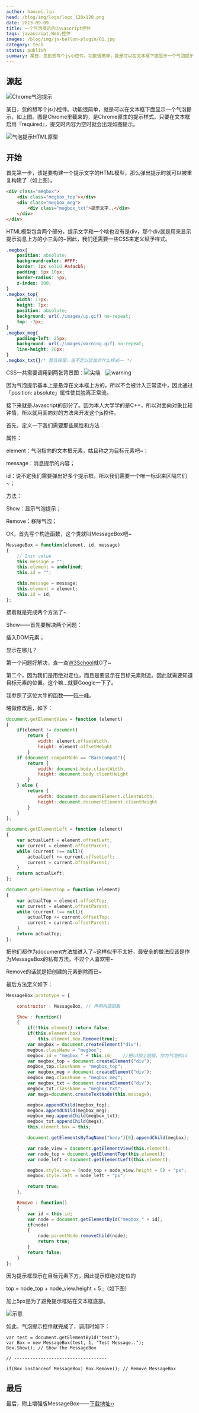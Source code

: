 ```yaml
---
author: hancel.lin
head: /blog/img/logo/logo_128x128.png
date: 2013-09-09
title: 一个气泡提示的Javascript控件
tags: javascript,Web,控件
images: /blog/img/js-ballon-plugin/01.jpg
category: tech
status: publish
summary: 某日，忽的想写个js小控件。功能很简单，就是可以在文本框下面显示一个气泡提示，如上图。图是Chrome里截来的，是Chrome原生的提示样式。只要在文本框启用『required』，提交时内容为空时就会出现如图提示...
---
```

源起
---
![Chrome气泡提示][1]

某日，忽的想写个js小控件。功能很简单，就是可以在文本框下面显示一个气泡提示，如上图。图是Chrome里截来的，是Chrome原生的提示样式。只要在文本框启用『required』，提交时内容为空时就会出现如图提示。

![气泡提示HTML原型][2]

开始
---

首先第一步，该是要构建一个提示文字的HTML模型，那么弹出提示时就可以被重复构建了（如上图）。
```html
<div class="megbox">
    <div class="megbox_top"></div>
    <div class="megbox_meg">
        <div class="megbox_txt">提示文字..</div>
    </div>
</div>
```

HTML模型包含两个部分，提示文字和一个啥也没有是div，那个div就是用来显示提示消息上方的小三角的~因此，我们还需要一些CSS来定义赋予样式。

```css
.megbox{
    position: absolute;
    background-color: #FFF;
    border: 1px solid #a4acb5;
    padding: 5px 10px;
    border-radius: 5px;
    z-index: 100;
}
.megbox_top{
    width: 13px;
    height: 7px;
    position: absolute;
    background: url(./images/up.gif) no-repeat;
    top: -7px;
}
.megbox_meg{
    padding-left: 25px;
    background: url(./images/warning.gif) no-repeat;
    line-height: 20px;
}
.megbox_txt{}/* 暂且保留，说不定以后加点什么样式~~ */
```

CSS一共需要调用到两张背景图：![尖端][3]　![warning][4]

因为气泡提示基本上是悬浮在文本框上方的，所以不会被计入正常流中，因此通过「position: absolute」属性使其脱离正常流。

接下来就是Javascript的部分了。因为本人大学学的是C++，所以对面向对象比较钟情，所以就用面向对的方法来开发这个js控件。

首先，定义一下我们需要那些属性和方法：

属性：

element：气泡指向的文本框元素，姑且称之为目标元素吧~；

message：消息提示的内容；

id：说不定我们需要弹出好多个提示框，所以我们需要一个唯一标识来区隔它们~；

方法：

Show：显示气泡提示；

Remove：移除气泡；

OK，首先写个构造函数，这个类就叫MessageBox吧~

```javascript
MessageBox = function(element, id, message)
{
    // Init value
    this.message = "";
    this.element = undefined;   
    this.id = "";

    this.message = message;
    this.element = element;
    this.id = id;
};
```
接着就是完成两个方法了~

Show——首先要解决两个问题：

插入DOM元素；

显示在哪儿？

第一个问题好解决，查一查[W3School](http://www.w3school.com.cn/xmldom/dom_nodes_create.asp)就O了~

第二个，因为我们是用绝对定位，而且是要显示在目标元素附近。因此就需要知道目标元素的位置。这个嘛…就要Google一下了。

我参照了这位大牛的函数——[阮一峰](http://www.ruanyifeng.com/blog/2009/09/find_element_s_position_using_javascript.html)。

略做修改后，如下：

```javascript
document.getElementView = function (element)
{
    if(element != document)
        return {
            width: element.offsetWidth,
            height: element.offsetHeight
        }
    if (document.compatMode == "BackCompat"){
        return {
            width: document.body.clientWidth,
            height: document.body.clientHeight
        }
    } else {
        return {
            width: document.documentElement.clientWidth,
            height: document.documentElement.clientHeight
        }
    }
};

document.getElementLeft = function (element)
{
    var actualLeft = element.offsetLeft;
    var current = element.offsetParent;
    while (current !== null){
        actualLeft += current.offsetLeft;
        current = current.offsetParent;
    }
    return actualLeft;
};

document.getElementTop = function (element)
{
    var actualTop = element.offsetTop;
    var current = element.offsetParent;
    while (current !== null){
        actualTop += current.offsetTop;
        current = current.offsetParent;
    }
    return actualTop;
};
```

把他们都作为document方法加进入了~这样似乎不太好，最安全的做法应该是作为MessageBox的私有方法。不过个人喜欢啦~

Remove的话就是把创建的元素删除而已~

最后方法定义如下：

```javascript
MessageBox.prototype = {

    constructor : MessageBox, // 声明构造函数

    Show : function()
    {
        if(!this.element) return false;
        if(this.element.box)
            this.element.box.Remove(true);
        var megbox = document.createElement("div");
        megbox.className = "megbox";
        megbox.id = "megbox_" + this.id;    //把id加上前缀，作为气泡的id
        var megbox_top = document.createElement("div");
        megbox_top.className = "megbox_top";
        var megbox_meg = document.createElement("div");
        megbox_meg.className = "megbox_meg";
        var megbox_txt = document.createElement("div");
        megbox_txt.className = "megbox_txt";
        var megs=document.createTextNode(this.message);

        megbox.appendChild(megbox_top);
        megbox.appendChild(megbox_meg);
        megbox_meg.appendChild(megbox_txt);
        megbox_txt.appendChild(megs);
        this.element.box = this;

        document.getElementsByTagName("body")[0].appendChild(megbox);

        var node_view = document.getElementView(this.element);
        var node_top = document.getElementTop(this.element);
        var node_left = document.getElementLeft(this.element);

        megbox.style.top = (node_top + node_view.height + 5) + "px";
        megbox.style.left = node_left + "px";

        return true;
    },

    Remove : function()
    {
        var id = this.id;
        var node = document.getElementById("megbox_" + id);
        if(node)
        {
            node.parentNode.removeChild(node);
            return true;
        }
        return false;
    }   
};
```

因为提示框显示在目标元素下方，因此提示框绝对定位的

top = node_top + node_view.height + 5 ;（如下图）

加上5px是为了避免提示框贴在文本框底部。

![示意][5]

如此，气泡提示控件就完成了，调用时如下：

```javacript
var test = document.getElementById("test");
var Box = new MessageBox(test, 1, "Test Message..");
Box.Show(); // Show the MessageBox

// -----------------------------------

if(Box instanceof MessageBox) Box.Remove(); // Remove MessageBox
```
最后
---
最后，附上增强版MessageBox——[下载地址››](http://pan.baidu.com/share/link?shareid=1309283857&uk=1460016148)

  [1]: /img/js-ballon-plugin/pic_01.jpg
  [2]: /img/js-ballon-plugin/pic_02.jpg
  [3]: /img/js-ballon-plugin/pic_03jpg
  [4]: /img/js-ballon-plugin/pic_04.jpg
  [5]: /img/js-ballon-plugin/pic_05.jpg
